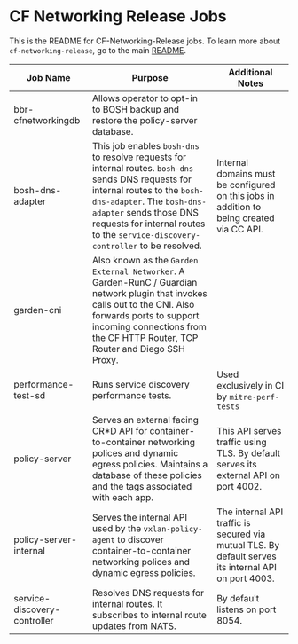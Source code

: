 # CF Networking Release Jobs

This is the README for CF-Networking-Release jobs. To learn more about `cf-networking-release`, go to the main [README](../README.md).

| Job Name | Purpose | Additional Notes |
| --- | --- | --- |
| bbr-cfnetworkingdb | Allows operator to opt-in to BOSH backup and restore the policy-server database. |  |
| bosh-dns-adapter| This job enables `bosh-dns` to resolve requests for internal routes. `bosh-dns` sends DNS requests for internal routes to the `bosh-dns-adapter`. The `bosh-dns-adapter` sends those DNS requests for internal routes to the `service-discovery-controller` to be resolved. | Internal domains must be configured on this jobs in addition to being created via CC API. |
| garden-cni | Also known as the `Garden External Networker`. A Garden-RunC / Guardian network plugin that invokes calls out to the CNI. Also forwards ports to support incoming connections from the CF HTTP Router, TCP Router and Diego SSH Proxy. |  |
| performance-test-sd | Runs service discovery performance tests.  | Used exclusively in CI by `mitre-perf-tests` |
| policy-server | Serves an external facing CR\*D API for container-to-container networking polices and dynamic egress policies. Maintains a database of these policies and the tags associated with each app. | This API serves traffic using TLS. By default serves its external API on port 4002. |
| policy-server-internal | Serves the internal API used by the `vxlan-policy-agent` to discover container-to-container networking polices and dynamic egress policies.  | The internal API traffic is secured via mutual TLS. By default serves its internal API on port 4003. |
| service-discovery-controller | Resolves DNS requests for internal routes. It subscribes to internal route updates from NATS. | By default listens on port 8054. |
